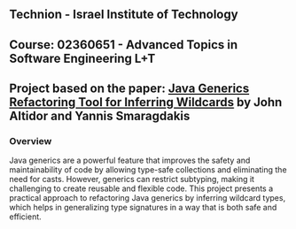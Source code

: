 ## Technion - Israel Institute of Technology
## Course: 	02360651 - Advanced Topics in Software Engineering L+T

## Project based on the paper: [Java Generics Refactoring Tool for Inferring Wildcards](https://yanniss.github.io/variance-oopsla14.pdf) by John Altidor and Yannis Smaragdakis

### Overview
Java generics are a powerful feature that improves the safety and maintainability of code by allowing type-safe collections and eliminating the need for casts. 
However, generics can restrict subtyping, making it challenging to create reusable and flexible code. 
This project presents a practical approach to refactoring Java generics by inferring wildcard types, which helps in generalizing type signatures in a way that is both safe and efficient.

